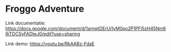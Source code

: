 # Froggo Adventure
 
Link documentatie: https://docs.google.com/document/d/1amwtDErUi1vM0po2P1PFl5zH45Nm69iTDCSyFADteJ0/edit?usp=sharing

Link demo: https://youtu.be/RkAABz-FdaE
